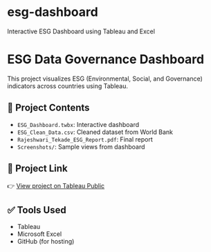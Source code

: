 # esg-dashboard
Interactive ESG Dashboard using Tableau and Excel
# ESG Data Governance Dashboard

This project visualizes ESG (Environmental, Social, and Governance) indicators across countries using Tableau.

## 📂 Project Contents
- `ESG_Dashboard.twbx`: Interactive dashboard
- `ESG_Clean_Data.csv`: Cleaned dataset from World Bank
- `Rajeshwari_Tekade_ESG_Report.pdf`: Final report
- `Screenshots/`: Sample views from dashboard

## 🔗 Project Link
👉 [View project on Tableau Public]([https://public.tableau.com/views/yourdashboardname](https://drive.google.com/file/d/1wk4mJXzRXrJKA86dlGebpizGYyNUwR9D/view?usp=sharing))

## ✅ Tools Used
- Tableau
- Microsoft Excel
- GitHub (for hosting)
